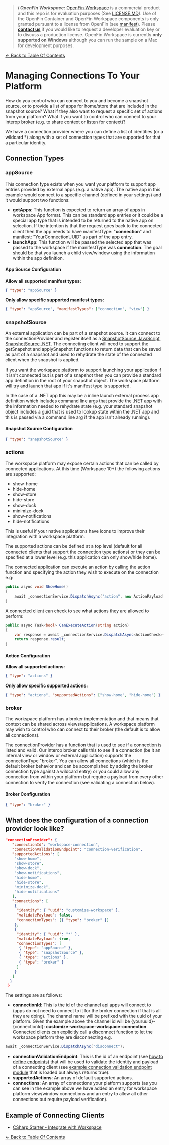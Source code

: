 > **_:information_source: OpenFin Workspace:_** [OpenFin Workspace](https://www.openfin.co/workspace/) is a commercial product and this repo is for evaluation purposes (See [LICENSE.MD](../LICENSE.MD)). Use of the OpenFin Container and OpenFin Workspace components is only granted pursuant to a license from OpenFin (see [manifest](../public/manifest.fin.json)). Please [**contact us**](https://www.openfin.co/workspace/poc/) if you would like to request a developer evaluation key or to discuss a production license.
> OpenFin Workspace is currently **only supported on Windows** although you can run the sample on a Mac for development purposes.

[<- Back to Table Of Contents](../README.md)

# Managing Connections To Your Platform

How do you control who can connect to you and become a snapshot source, or to provide a list of apps for home/store that are included in the snapshot source? What if they also want to request a specific set of actions from your platform? What if you want to control who can connect to your interop broker (e.g. to share context or listen for context)?

We have a connection provider where you can define a list of identities (or a wildcard \*) along with a set of connection types that are supported for that a particular identity.

## Connection Types

### appSource

This connection type exists when you want your platform to support app entries provided by external apps (e.g. a native app). The native app in this example would connect to a specific channel (defined in your settings) and it would support two functions:

- **getApps**: This function is expected to return an array of apps in workspace App format. This can be standard app entries or it could be a special app type that is intended to be returned to the native app on selection. If the intention is that the request goes back to the connected client then the app needs to have manifestType: "**connection**" and manifest: "YourConnectionUUID" as part of the app entry.
- **launchApp**: This function will be passed the selected app that was passed to the workspace if the manifestType was **connection**. The goal should be that you launch a child view/window using the information within the app definition.

#### App Source Configuration

**Allow all supported manifest types:**

```json
{ "type": "appSource" }
```

**Only allow specific supported manifest types:**

```json
{ "type": "appSource", "manifestTypes": ["connection", "view"] }
```

### snapshotSource

An external application can be part of a snapshot source. It can connect to the connectionProvider and register itself as a [SnapshotSource JavaScript](https://developer.openfin.co/docs/javascript/stable/SnapshotSource.html), [SnapshotSource .NET](https://cdn.openfin.co/docs/csharp/latest/OpenfinDesktop/html/473E6D3D.htm). The connecting client will need to support the getSnapshot and applySnapshot functions to return data that can be saved as part of a snapshot and used to rehydrate the state of the connected client when the snapshot is applied.

If you want the workspace platform to support launching your application if it isn't connected but is part of a snapshot then you can provide a standard app definition in the root of your snapshot object. The workspace platform will try and launch that app if it's manifest type is supported.

In the case of a .NET app this may be a inline launch external process app definition which includes command line args that provide the .NET app with the information needed to rehydrate state (e.g. your standard snapshot object includes a guid that is used to lookup state within the .NET app and this is passed via a command line arg if the app isn't already running).

#### Snapshot Source Configuration

```json
{ "type": "snapshotSource" }
```

### actions

The workspace platform may expose certain actions that can be called by connected applications. At this time (Workspace 10+) the following actions are supported:

- show-home
- hide-home
- show-store
- hide-store
- show-dock
- minimize-dock
- show-notifications
- hide-notifications

This is useful if your native applications have icons to improve their integration with a workspace platform.

The supported actions can be defined at a top level (default for all connected clients that support the connection type actions) or they can be specified at a lower level (e.g. this application can only show/hide home).

The connected application can execute an action by calling the action function and specifying the action they wish to execute on the connection e.g:

```csharp
public async void ShowHome()
{
    await _connectionService.DispatchAsync("action", new ActionPayload { action = AvailableActions.ShowHome });
}
```

A connected client can check to see what actions they are allowed to perform:

```csharp
public async Task<bool> CanExecuteAction(string action)
{
    var response = await _connectionService.DispatchAsync<ActionCheck>("canAction", new ActionPayload { action = action });
    return response.result;
}
```

#### Action Configuration

**Allow all supported actions:**

```json
{ "type": "actions" }
```

**Only allow specific supported actions:**

```json
{ "type": "actions", "supportedActions": ["show-home", "hide-home"] }
```

### broker

The workspace platform has a broker implementation and that means that context can be shared across views/applications. A workspace platform may wish to control who can connect to their broker (the default is to allow all connections).

The connectionProvider has a function that is used to see if a connection is listed and valid. Our interop broker calls this to see if a connection (be it an internal view or window or external application) supports the connectionType "broker". You can allow all connections (which is the default broker behavior and can be accomplished by adding the broker connection type against a wildcard entry) or you could allow any connection from within your platform but require a payload from every other connection to verify the connection (see validating a connection below).

#### Broker Configuration

```json
{ "type": "broker" }
```

## What does the configuration of a connection provider look like?

```json
"connectionProvider": {
   "connectionId": "workspace-connection",
   "connectionValidationEndpoint": "connection-verification",
   "supportedActions": [
    "show-home",
    "show-store",
    "show-dock",
    "show-notifications",
    "hide-home",
    "hide-store",
    "minimize-dock",
    "hide-notifications"
   ],
   "connections": [
    {
     "identity": { "uuid": "customize-workspace" },
     "validatePayload": false,
     "connectionTypes": [{ "type": "broker" }]
    },
    {
     "identity": { "uuid": "*" },
     "validatePayload": true,
     "connectionTypes": [
      { "type": "appSource" },
      { "type": "snapshotSource" },
      { "type": "actions" },
      { "type": "broker" }
     ]
    }
   ]
  }
 }

```

The settings are as follows:

- **connectionId**: This is the id of the channel api apps will connect to (apps do not need to connect to it for the broker connection if that is all they are doing). The channel name will be prefixed with the uuid of your platform. Given the example above the channel id will be {youruuid}-{connectionId}: **customize-workspace-workspace-connection**. Connected clients can explicitly call a disconnect function to let the workspace platform they are disconnecting e.g.

```csharp
await _connectionService.DispatchAsync("disconnect");
```

- **connectionValidationEndpoint**: This is the id of an endpoint (see [how to define endpoints](./how-to-define-endpoints.md)) that will be used to validate the identity and payload of a connecting client (see [example connection validation endpoint module](../client/src/modules/endpoints/example-connection-validation/endpoint.ts) that is loaded but always returns true).
- **supportedActions**: An array of default supported actions.
- **connections**: An array of connections your platform supports (as you can see in the example above we have added an entry for workspace platform view/window connections and an entry to allow all other connections but require payload verification).

## Example of Connecting Clients

- [CSharp Starter - Integrate with Workspace](https://github.com/built-on-openfin/csharp-starter/tree/main/how-to/integrate-with-workspace)

[<- Back to Table Of Contents](../README.md)
